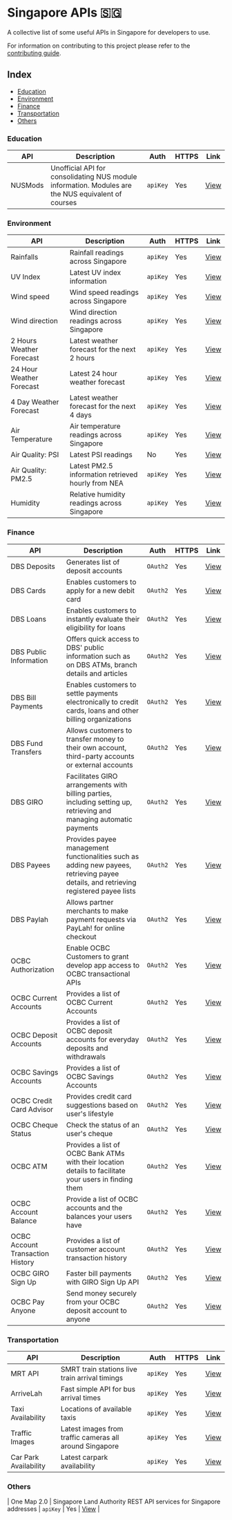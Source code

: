 # Singapore APIs 🇸🇬

A collective list of some useful APIs in Singapore for developers to use.

For information on contributing to this project please refer to the [contributing guide](.github/CONTRIBUTING.md).

## Index

* [Education](#education)
* [Environment](#environment)
* [Finance](#finance)
* [Transportation](#transportation)
* [Others](#others)

### Education

API | Description | Auth | HTTPS | Link |
|---|---|---|---|---|
| NUSMods | Unofficial API for consolidating NUS module information. Modules are the NUS equivalent of courses | `apiKey` | Yes | [View](https://github.com/nusmodifications/nusmods-api) |

### Environment

API | Description | Auth | HTTPS | Link |
|---|---|---|---|---|
| Rainfalls | Rainfall readings across Singapore | `apiKey` | Yes | [View](https://developers.data.gov.sg/environment/rainfall) |
| UV Index | Latest UV index information | `apiKey` | Yes | [View](https://developers.data.gov.sg/environment/uv-index) |
| Wind speed | Wind speed readings across Singapore | `apiKey` | Yes | [View](https://developers.data.gov.sg/environment/wind-speed) |
| Wind direction | Wind direction readings across Singapore | `apiKey` | Yes | [View](https://developers.data.gov.sg/environment/wind-direction) |
| 2 Hours Weather Forecast | Latest weather forecast for the next 2 hours | `apiKey` | Yes | [View](https://developers.data.gov.sg/environment/2-hour-weather-forecast) |
| 24 Hour Weather Forecast | Latest 24 hour weather forecast | `apiKey` | Yes | [View](https://developers.data.gov.sg/environment/24-hour-weather-forecast) |
| 4 Day Weather Forecast | Latest weather forecast for the next 4 days | `apiKey` | Yes | [View](https://developers.data.gov.sg/environment/4-day-weather-forecast) |
| Air Temperature | Air temperature readings across Singapore | `apiKey` | Yes | [View](https://developers.data.gov.sg/environment/air-temperature) |
| Air Quality: PSI | Latest PSI readings | No | Yes | [View](https://developers.data.gov.sg/environment/air-temperature) |
| Air Quality: PM2.5 | Latest PM2.5 information retrieved hourly from NEA | `apiKey` | Yes | [View](https://developers.data.gov.sg/environment/pm25) |
| Humidity | Relative humidity readings across Singapore| `apiKey` | Yes | [View](https://developers.data.gov.sg/environment/relative-humidity) |

### Finance

API | Description | Auth | HTTPS | Link |
|---|---|---|---|---|
| DBS Deposits | Generates list of deposit accounts | `OAuth2` | Yes | [View](https://www.dbs.com/developers/#/documentation/32) |
| DBS Cards | Enables customers to apply for a new debit card | `OAuth2` | Yes | [View](https://www.dbs.com/developers/index.html#/documentation/28) |
| DBS Loans | Enables customers to instantly evaluate their eligibility for loans | `OAuth2` | Yes | [View](https://www.dbs.com/developers/#/documentation/22) |
| DBS Public Information | Offers quick access to DBS' public information such as on DBS ATMs, branch details and articles | `OAuth2` | Yes | [View](https://www.dbs.com/developers/#/documentation/7) |
| DBS Bill Payments | Enables customers to settle payments electronically to credit cards, loans and other billing organizations | `OAuth2` | Yes | [View](https://www.dbs.com/developers/#/documentation/25) |
| DBS Fund Transfers | Allows customers to transfer money to their own account, third-party accounts or external accounts | `OAuth2` | Yes | [View](https://www.dbs.com/developers/#/documentation/5) |
| DBS GIRO | Facilitates GIRO arrangements with billing parties, including setting up, retrieving and managing automatic payments | `OAuth2` | Yes | [View](https://www.dbs.com/developers/#/documentation/23) |
| DBS Payees | Provides payee management functionalities such as adding new payees, retrieving payee details, and retrieving registered payee lists | `OAuth2` | Yes | [View](https://www.dbs.com/developers/#/documentation/3) |
| DBS Paylah |Allows partner merchants to make payment requests via PayLah! for online checkout | `OAuth2` | Yes | [View](https://www.dbs.com/developers/#/documentation/33) |
| OCBC Authorization | Enable OCBC Customers to grant develop app access to OCBC transactional APIs | `OAuth2` | Yes | [View](https://api.ocbc.com/store/site/pages/api_documentation.jag?name=Authorization) |
| OCBC Current Accounts | Provides a list of OCBC Current Accounts | `OAuth2` | Yes | [View](https://api.ocbc.com/store/site/pages/api_documentation.jag?name=Accounts_Current) |
| OCBC Deposit Accounts | Provides a list of OCBC deposit accounts for everyday deposits and withdrawals | `OAuth2` | Yes | [View](https://api.ocbc.com/store/site/pages/api_documentation.jag?name=Deposit_Accounts) |
| OCBC Savings Accounts | Provides a list of OCBC Savings Accounts | `OAuth2` | Yes | [View](https://api.ocbc.com/store/site/pages/api_documentation.jag?name=Accounts_Savings) |
| OCBC Credit Card Advisor | Provides credit card suggestions based on user's lifestyle | `OAuth2` | Yes | [View](https://api.ocbc.com/store/site/pages/api_documentation.jag?name=CCSuggestion) |
| OCBC Cheque Status | Check the status of an user's cheque | `OAuth2` | Yes | [View](https://api.ocbc.com/store/site/pages/api_documentation.jag?name=Cheque_Status) |
| OCBC ATM | Provides a list of OCBC Bank ATMs with their location details to facilitate your users in finding them | `OAuth2` | Yes | [View](https://api.ocbc.com/store/site/pages/api_documentation.jag?name=ATM_Locator) |
| OCBC Account Balance | Provide a list of OCBC accounts and the balances your users have | `OAuth2` | Yes | [View](https://api.ocbc.com/store/site/pages/api_documentation.jag?name=Transactional_AccountBalance) |
| OCBC Account Transaction History | Provides a list of customer account transaction history | `OAuth2` | Yes | [View](https://api.ocbc.com/store/site/pages/api_documentation.jag?name=Transactional_AccountTransactionHistory) |
| OCBC GIRO Sign Up | Faster bill payments with GIRO Sign Up API | `OAuth2` | Yes | [View](https://api.ocbc.com/store/site/pages/api_documentation.jag?name=Transactional_DirectDebitAuthorization) |
| OCBC Pay Anyone | Send money securely from your OCBC deposit account to anyone | `OAuth2` | Yes | [View](https://api.ocbc.com/store/site/pages/api_documentation.jag?name=Transactional_PayAnyone) |

### Transportation

API | Description | Auth | HTTPS | Link |
|---|---|---|---|---|
| MRT API | SMRT train stations live train arrival timings | `apiKey` | Yes | [View](https://mrtapi.com/) |
| ArriveLah | Fast simple API for bus arrival times| `apiKey` | Yes | [View](https://github.com/cheeaun/arrivelah) |
| Taxi Availability | Locations of available taxis| `apiKey` | Yes | [View](https://developers.data.gov.sg/transport/taxi-availability) |
| Traffic Images | Latest images from traffic cameras all around Singapore | `apiKey` | Yes | [View](https://developers.data.gov.sg/transport/traffic-images) |
| Car Park Availability | Latest carpark availability| `apiKey` | Yes | [View](https://developers.data.gov.sg/data-gov-sg-apis/apis/get/transport/carpark-availability) |

### Others

| One Map 2.0 | Singapore Land Authority REST API services for Singapore addresses | `apiKey` | Yes | [View](https://docs.onemap.sg/) |